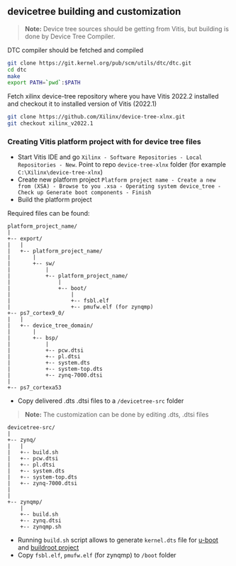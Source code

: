 ## devicetree building and customization

> **Note:** Device tree sources should be getting from Vitis, but building is done by Device Tree Compiler. 
 
DTC compiler should be fetched and compiled
```sh
git clone https://git.kernel.org/pub/scm/utils/dtc/dtc.git
cd dtc
make
export PATH=`pwd`:$PATH
```

Fetch xilinx device-tree repository where you have Vitis 2022.2 installed and checkout it to installed version of Vitis (2022.1)
```sh
git clone https://github.com/Xilinx/device-tree-xlnx.git
git checkout xilinx_v2022.1
```
### Creating Vitis platform project with for device tree files
* Start Vitis IDE and go `Xilinx - Software Repositories - Local Repositories - New`. Point to repo `device-tree-xlnx` folder (for example `C:\Xilinx\device-tree-xlnx`)
* Create new platform project `Platform project name - Create a new from (XSA) - Browse to you .xsa - Operating system device_tree - Check up Generate boot components - Finish`
* Build the platform project

Required files can be found:
```
platform_project_name/
|
+-- export/
|   |
|   +-- platform_project_name/
|   	|
|   	+-- sw/
|			|
|			+-- platform_project_name/
|				|
|				+-- boot/
|					|
|					+-- fsbl.elf
|					+-- pmufw.elf (for zynqmp)
+-- ps7_cortex9_0/
|	|
|	+-- device_tree_domain/
|		|
|		+-- bsp/
|			|
|			+-- pcw.dtsi
|			+-- pl.dtsi
|			+-- system.dts
|			+-- system-top.dts
|			+-- zynq-7000.dtsi
|
+-- ps7_cortexa53

```

* Copy delivered .dts .dtsi files to a `/devicetree-src` folder
> **Note:** The customization can be done by editing .dts, .dtsi files 
```
devicetree-src/
|
+-- zynq/
|	|	
|	+-- build.sh
|	+-- pcw.dtsi
|	+-- pl.dtsi
|	+-- system.dts
|	+-- system-top.dts
|	+-- zynq-7000.dtsi
|	
|
+-- zynqmp/
	|
	+-- build.sh
	+-- zynq.dtsi
 	+-- zynqmp.sh
```	

* Running `build.sh` script allows to generate `kernel.dts` file for [u-boot](https://github.com/farbius/linux-vitis-zynq/tree/main/u-boot-xlnx-src) and [buildroot project](https://github.com/farbius/linux-vitis-zynq/tree/main/external-tree)
* Copy `fsbl.elf`, `pmufw.elf` (for zynqmp) to `/boot` folder